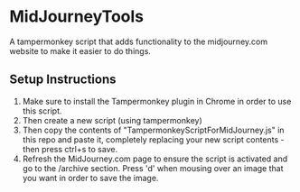 # MidJourneyTools
A tampermonkey script that adds functionality to the midjourney.com website to make it easier to do things. 

## Setup Instructions
1. Make sure to install the Tampermonkey plugin in Chrome in order to use this script. 
2. Then create a new script (using tampermonkey)
3. Then copy the contents of "TampermonkeyScriptForMidJourney.js" in this repo and paste it, completely replacing your new script contents - then press ctrl+s to save.
4. Refresh the MidJourney.com page to ensure the script is activated and go to the /archive section. Press 'd' when mousing over an image that you want in order to save the image.
